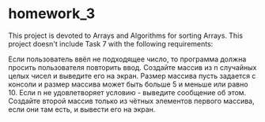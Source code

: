 # homework_3
This project is devoted to Arrays and Algorithms for sorting Arrays.
This project doesn't include Task 7 with the following requirements: 

Если пользователь ввёл не подходящее число, то программа должна просить пользователя повторить ввод. Создайте массив из n случайных целых чисел и выведите его на экран. Размер массива пусть задается с консоли и размер массива может быть больше 5 и меньше или равно 10. Если n не удовлетворяет условию - выведите сообщение об этом. Создайте второй массив только из чётных элементов первого массива, если они там есть, и вывести его на экран.
